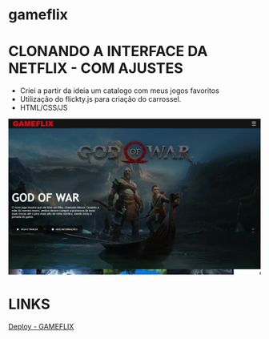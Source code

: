 # gameflix

# CLONANDO A INTERFACE DA NETFLIX - COM AJUSTES
- Criei a partir da ideia um catalogo com meus jogos favoritos
- Utilização do flickty.js para criação do carrossel.
- HTML/CSS/JS

![Imagem gameflix](https://raw.githubusercontent.com/rebeccaaaaaaaaaaa/gameflix/main/img/thmb.PNG "Title")

# LINKS

[Deploy - GAMEFLIX](https://gameflix-rebecca.netlify.app/)
